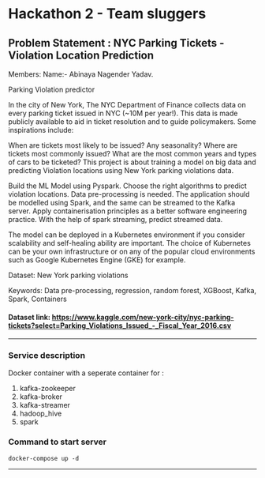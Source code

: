 # Hackathon 2 - Team sluggers
Problem Statement : NYC Parking Tickets - Violation Location Prediction
---
Members:
Name:-
Abinaya 
Nagender Yadav. 

Parking Violation predictor

In the city of New York, The NYC Department of Finance collects data on every parking ticket issued in NYC (~10M per year!). This data is made publicly available to aid in ticket resolution and to guide policymakers. Some inspirations include:

When are tickets most likely to be issued? Any seasonality?
Where are tickets most commonly issued?
What are the most common years and types of cars to be ticketed?
This project is about training a model on big data and predicting Violation locations using New York parking violations data. 

Build the ML Model using Pyspark. Choose the right algorithms to predict violation locations. Data pre-processing is needed. The application should be modelled using Spark, and the same can be streamed to the Kafka server. Apply containerisation principles as a better software engineering practice. With the help of spark streaming, predict streamed data.   

The model can be deployed in a Kubernetes environment if you consider scalability and self-healing ability are important. The choice of Kubernetes can be your own infrastructure or on any of the popular cloud environments such as Google Kubernetes Engine (GKE) for example.    

Dataset: New York parking violations 

Keywords: Data pre-processing, regression, random forest, XGBoost, Kafka, Spark, Containers

#### Dataset link: https://www.kaggle.com/new-york-city/nyc-parking-tickets?select=Parking_Violations_Issued_-_Fiscal_Year_2016.csv
---
### Service description
Docker container with a seperate container for : 
1. kafka-zookeeper
2. kafka-broker
3. kafka-streamer
4. hadoop_hive
5. spark

### Command to start server
`docker-compose up -d`

---

